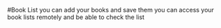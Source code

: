 #Book List
you can add your books and save them
you can access your book lists remotely and be able to check the list
